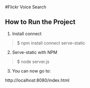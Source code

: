 #Flickr Voice Search
## How to Run the Project

1. Install connect
> $ npm install connect serve-static

2. Serve-static with NPM
> $ node server.js

3. You can now go to:

http://localhost:8080/index.html